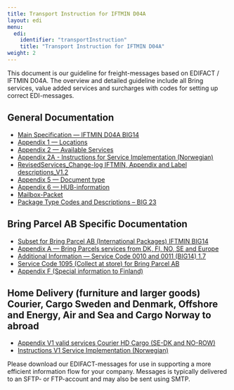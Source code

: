 ```yaml
---
title: Transport Instruction for IFTMIN D04A
layout: edi
menu:
  edi:
    identifier: "transportInstruction"
    title: "Transport Instruction for IFTMIN D04A"
weight: 2
---
```


This document is our guideline for freight-messages based on EDIFACT / IFTMIN D04A. The overview and detailed guideline include all Bring services, value added services and surcharges with codes for setting up correct EDI-messages.

## General Documentation

* [Main Specification — IFTMIN D04A BIG14](/files/IG_BIG14_1_5_2017-08-09.pdf)
* [Appendix 1 — Locations](/files/Appendix1_LocationsV1_2018.pdf)
* [Appendix 2 — Available Services](/files/RevisedServices_Appendix2_Posten_Bring_V1.2.pdf)
* [Appendix 2A - Instructions for Service Implementation (Norwegian)](/files/RevisedServices_Appendix2A_Posten_Bring_Specifications_V1.2.pdf)
* [RevisedServices\_Change-log IFTMIN, Appendix and Label descriptions\_V1.2](/files/RevisedServices_Change-log_IFTMIN,_Appendix_and_Label_descriptions_V1.2.pdf)
* [Appendix 5 — Document type](/files/BIG14_Appendix_5.pdf)
* [Appendix 6 — HUB-information](/files/BIG14_Appendix_6.pdf)
* [Mailbox-Packet](/files/Appendix_G_20240104_Nextversion.pdf)
* [Package Type Codes and Descriptions – BIG 23](</files/BIG23 Package Types_ver 1.0.xls>)

## Bring Parcel AB Specific Documentation

* [Subset for Bring Parcel AB (International Packages) IFTMIN BIG14](</files/BPI_Bring_Parcels_AB_subset BIG14_1_6.pdf>)
* [Appendix A — Bring Parcels services from DK, FI, NO, SE and Europe](/files/Appendix%20A%20release%20by%202022-05-17.pdf)
* [Additional Information — Service Code 0010 and 0011 (BIG14) 1.7](/files/Service%20Code%200010%20and%200011%20(BIG14)%201.7.pdf)
* [Service Code 1095 (Collect at store) for Bring Parcel AB](/files/Service_Code_1095_(BIG14)_1.0.pdf)
* [Appendix F (Special information to Finland)](/files/20200501%20Appendix%20F.pdf)

## Home Delivery (furniture and larger goods) Courier, Cargo Sweden and Denmark, Offshore and Energy, Air and Sea and Cargo Norway to abroad

* [Appendix V1 valid services Courier HD Cargo (SE-DK and NO-ROW)](/files/APPENDIX2_4-29-24_V1_CourierExpress-HomeDelivery-CargoSE-DK-and-CargoNO-Abroad.pdf)
* [Instructions V1 Service Implementation (Norwegian)](/files/Revisjon_Appendix2A_1-11-24_V1.pdf)

Please download our EDIFACT-messages for use in supporting a more efficient information flow for your company. Messages is typically delivered to an SFTP- or FTP-account and may also be sent using SMTP.
